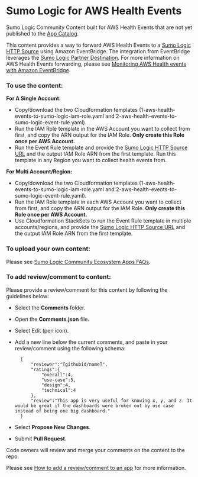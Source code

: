 # Sumo Logic for AWS Health Events
Sumo Logic Community Content built for AWS Health Events that are not yet published to the [App Catalog](https://help.sumologic.com/docs/integrations/).

This content provides a way to forward AWS Health Events to a [Sumo Logic HTTP Source](https://help.sumologic.com/docs/send-data/hosted-collectors/http-source/logs-metrics/) using Amazon EventBridge. The integration from EventBridge leverages the [Sumo Logic Partner Destination](https://docs.aws.amazon.com/eventbridge/latest/userguide/eb-api-destination-partners.html#:~:text=HEC%20token%20ID.-,Sumo%20Logic,-API%20destination%20invocation). For more information on AWS Health Events forwarding, please see [Monitoring AWS Health events with Amazon EventBridge](https://docs.aws.amazon.com/health/latest/ug/cloudwatch-events-health.html).

### To use the content:
**For A Single Account:**
- Copy/download the two Cloudformation templates (1-aws-health-events-to-sumo-logic-iam-role.yaml and 2-aws-health-events-to-sumo-logic-event-rule.yaml).
- Run the IAM Role template in the AWS Account you want to collect from first, and copy the ARN output for the IAM Role. **Only create this Role once per AWS Account.**
- Run the Event Rule template and provide the [Sumo Logic HTTP Source URL](https://help.sumologic.com/docs/send-data/hosted-collectors/http-source/logs-metrics/) and the output IAM Role ARN from the first template. Run this template in any Region you want to collect health events from.

**For Multi Account/Region:**
- Copy/download the two Cloudformation templates (1-aws-health-events-to-sumo-logic-iam-role.yaml and 2-aws-health-events-to-sumo-logic-event-rule.yaml).
- Run the IAM Role template in each AWS Account you want to collect from first, and copy the ARN output for the IAM Role. **Only create this Role once per AWS Account.**
- Use Cloudformation StackSets to run the Event Rule template in multiple accounts/regions, and provide the [Sumo Logic HTTP Source URL](https://help.sumologic.com/docs/send-data/hosted-collectors/http-source/logs-metrics/) and the output IAM Role ARN from the first template.

### To upload your own content:
Please see [Sumo Logic Community Ecosystem Apps FAQs](https://help.sumologic.com/docs/integrations/community-ecosystem-apps/#faq).

### To add review/comment to content:
Please provide a review/comment for this content by following the guidelines below:

- Select the **Comments** folder.
- Open the **Comments.json** file.
- Select Edit (pen icon).
- Add a new line below the current comments, and paste in your review/comment using the following schema:

        {
            "reviewer":"[githubid/name]",
            "ratings":{
                "overall":4,
                "use-case":5,
                "design":4,
                "technical":4
            },
            "review":"This app is very useful for knowing x, y, and z. It would be great if the dashboards were broken out by use case instead of being one big dashboard."
        }


- Select **Propose New Changes**.
- Submit **Pull Request**.

Code owners will review and merge your comments on the content to the repo.

Please see [How to add a review/comment to an app](https://help.sumologic.com/docs/integrations/community-ecosystem-apps/#how-do-i-add-a-reviewrating-to-an-app) for more information.